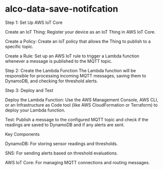 # alco-data-save-notifcation
Step 1: Set Up AWS IoT Core

Create an IoT Thing: Register your device as an IoT Thing in AWS IoT Core.

Create a Policy: Create an IoT policy that allows the Thing to publish to a specific topic.

Create a Rule: Set up an AWS IoT rule to trigger a Lambda function whenever a message is published to the MQTT topic.

Step 2: Create the Lambda Function
The Lambda function will be responsible for processing incoming MQTT messages, saving them to DynamoDB, and checking for threshold alerts.

Step 3: Deploy and Test

Deploy the Lambda Function: Use the AWS Management Console, AWS CLI, or an Infrastructure as Code tool (like AWS CloudFormation or Terraform) to deploy your Lambda function.

Test: Publish a message to the configured MQTT topic and check if the readings are saved to DynamoDB and if any alerts are sent.

Key Components

DynamoDB: For storing sensor readings and thresholds.

SNS: For sending alerts based on threshold evaluations.

AWS IoT Core: For managing MQTT connections and routing messages.
